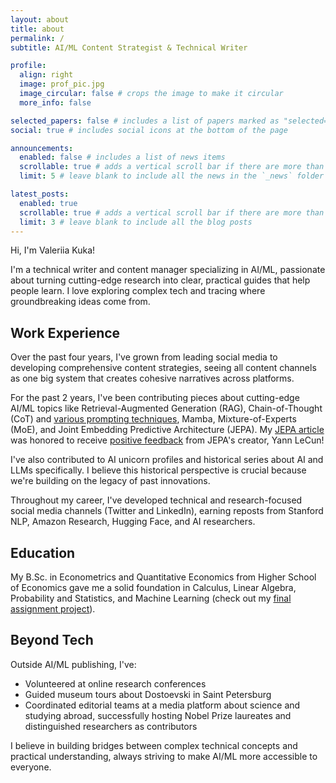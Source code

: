 ```yaml
---
layout: about
title: about
permalink: /
subtitle: AI/ML Content Strategist & Technical Writer

profile:
  align: right
  image: prof_pic.jpg
  image_circular: false # crops the image to make it circular
  more_info: false

selected_papers: false # includes a list of papers marked as "selected={true}"
social: true # includes social icons at the bottom of the page

announcements:
  enabled: false # includes a list of news items
  scrollable: true # adds a vertical scroll bar if there are more than 3 news items
  limit: 5 # leave blank to include all the news in the `_news` folder

latest_posts:
  enabled: true
  scrollable: true # adds a vertical scroll bar if there are more than 3 new posts items
  limit: 3 # leave blank to include all the blog posts
---
```


Hi, I'm Valeriia Kuka!

I'm a technical writer and content manager specializing in AI/ML, passionate about turning cutting-edge research into clear, practical guides that help people learn. I love exploring complex tech and tracing where groundbreaking ideas come from.

## Work Experience

Over the past four years, I've grown from leading social media to developing comprehensive content strategies, seeing all content channels as one big system that creates cohesive narratives across platforms.

For the past 2 years, I've been contributing pieces about cutting-edge AI/ML topics like Retrieval-Augmented Generation (RAG), Chain-of-Thought (CoT) and [various prompting techniques](https://learnprompting.org/docs/introduction), Mamba, Mixture-of-Experts (MoE), and Joint Embedding Predictive Architecture (JEPA). My [JEPA article](https://www.turingpost.com/p/jepa) was honored to receive [positive feedback](https://www.linkedin.com/posts/valeriia-kuka_im-thrilled-that-yann-lecun-mentioned-my-activity-7214878094174679040-XrCU) from JEPA's creator, Yann LeCun!

I've also contributed to AI unicorn profiles and historical series about AI and LLMs specifically. I believe this historical perspective is crucial because we're building on the legacy of past innovations.

Throughout my career, I've developed technical and research-focused social media channels (Twitter and LinkedIn), earning reposts from Stanford NLP, Amazon Research, Hugging Face, and AI researchers.

## Education

My B.Sc. in Econometrics and Quantitative Economics from Higher School of Economics gave me a solid foundation in Calculus, Linear Algebra, Probability and Statistics, and Machine Learning (check out my [final assignment project](github.com/kavaivaleri/Machine-Learning-Assignment)).

## Beyond Tech

Outside AI/ML publishing, I've:
- Volunteered at online research conferences
- Guided museum tours about Dostoevski in Saint Petersburg
- Coordinated editorial teams at a media platform about science and studying abroad, successfully hosting Nobel Prize laureates and distinguished researchers as contributors

I believe in building bridges between complex technical concepts and practical understanding, always striving to make AI/ML more accessible to everyone.